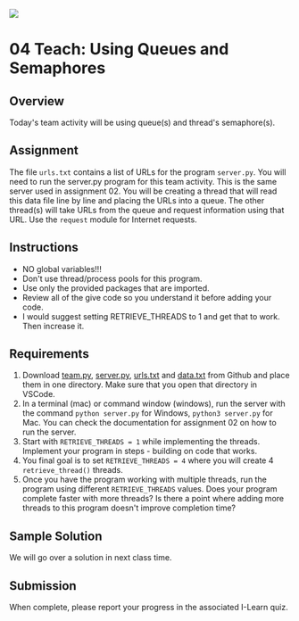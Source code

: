 ![](../site/banner.png)

# 04 Teach: Using Queues and Semaphores

## Overview

Today's team activity will be using queue(s) and thread's semaphore(s). 

## Assignment

The file `urls.txt` contains a list of URLs for the program `server.py`.  You will need to run the server.py program for this team activity.  This is the same server used in assignment 02.  You will be creating a thread that will read this data file line by line and placing the URLs into a queue.  The other thread(s) will take URLs from the queue and request information using that URL.  Use the `request` module for Internet requests.

## Instructions

- NO global variables!!!
- Don't use thread/process pools for this program.
- Use only the provided packages that are imported.
- Review all of the give code so you understand it before adding your code.
- I would suggest setting RETRIEVE_THREADS to 1 and get that to work. Then increase it.

## Requirements

1. Download [team.py](team/team.py), [server.py](team/server.py), [urls.txt](team/urls.txt) and [data.txt](team/data.txt) from Github and place them in one directory.  Make sure that you open that directory in VSCode.
1. In a terminal (mac) or command window (windows), run the server with the command `python server.py` for Windows, `python3 server.py` for Mac.  You can check the documentation for assignment 02 on how to run the server.
2. Start with `RETRIEVE_THREADS = 1` while implementing the threads.  Implement your program in steps - building on code that works.
3. You final goal is to set `RETRIEVE_THREADS = 4` where you will create 4 `retrieve_thread()` threads.
4. Once you have the program working with multiple threads, run the program using different `RETRIEVE_THREADS` values.  Does your program complete faster with more threads?  Is there a point where adding more threads to this program doesn't improve completion time?

## Sample Solution

We will go over a solution in next class time.

## Submission

When complete, please report your progress in the associated I-Learn quiz.

